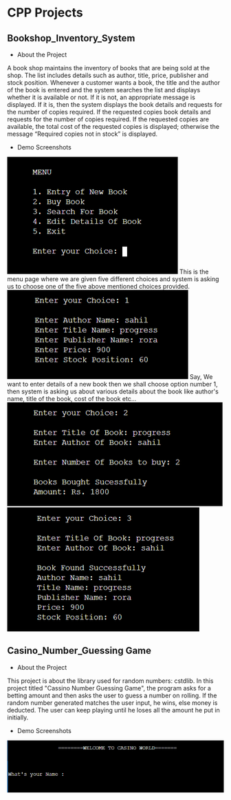 # CPP Projects

## Bookshop_Inventory_System

- About the Project

A book shop maintains the inventory of books that are being sold at the shop. The list includes details such as author, title, price, publisher and stock position. Whenever a customer wants a book, the title and the author of the book is entered and the system searches the list and displays whether it is available or not. If it is not, an appropriate message is displayed. If it is, then the system displays the book details and requests for the number of copies required. If the requested copies book details and requests for the number of copies required. If the requested copies are available, the total cost of the requested copies is displayed; otherwise the message “Required copies not in stock” is displayed.

- Demo Screenshots


<img src="Assets/Bookshop_Inventory_System_Images/menu_page.png"/>
This is the menu page where we are given five different choices and system is asking us to choose one of the five above mentioned choices provided.

<img src="Assets/Bookshop_Inventory_System_Images/adding_new_book_details.png"/> 
Say, We want to enter details of a new book then we shall choose option number 1, then system is asking us about various details about the book like author's name, title of the book, cost of the book etc...

<img src="Assets/Bookshop_Inventory_System_Images/buying_a_book.png"/>

<img src="Assets/Bookshop_Inventory_System_Images/book_search.png"/>



## Casino_Number_Guessing Game

- About the Project

This project is about the library used for random numbers: cstdlib. In this project titled "Cassino Number Guessing Game", the program asks for a betting amount and then asks the user to guess a number on rolling. If the random number generated matches the user input, he wins, else money is deducted. The user can keep playing until he loses all the amount he put in initially.


- Demo Screenshots

<img src="Assets/Guessing_Cassino_Number_Images/welcome_screen.png"/>
